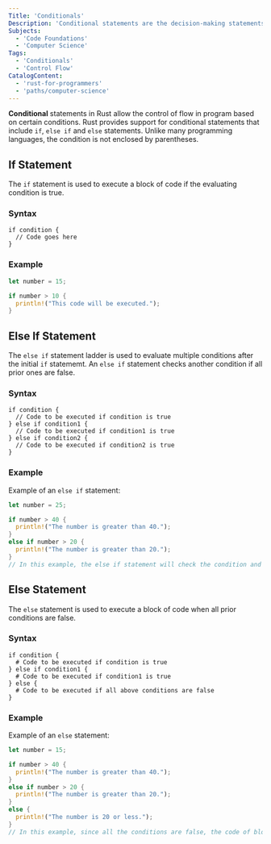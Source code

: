 ```yaml
---
Title: 'Conditionals'
Description: 'Conditional statements are the decision-making statements that evaluate an expression to provide control flow in a program.'
Subjects:
  - 'Code Foundations'
  - 'Computer Science'
Tags:
  - 'Conditionals'
  - 'Control Flow'
CatalogContent:
  - 'rust-for-programmers'
  - 'paths/computer-science'
---
```


**Conditional** statements in Rust allow the control of flow in program based on certain conditions. Rust provides support for conditional statements that include `if`, `else if` and `else` statements. Unlike many programming languages, the condition is not enclosed by parentheses.

## If Statement

The `if` statement is used to execute a block of code if the evaluating condition is true.

### Syntax

```pseudo
if condition {
  // Code goes here
}
```

### Example

```rust
let number = 15;

if number > 10 {
  println!("This code will be executed.");
}
```

## Else If Statement

The `else if` statement ladder is used to evaluate multiple conditions after the initial `if` statememt. An `else if` statement checks another condition if all prior ones are false.

### Syntax

```pseudo
if condition {
  // Code to be executed if condition is true
} else if condition1 {
  // Code to be executed if condition1 is true
} else if condition2 {
  // Code to be executed if condition2 is true
}
```

### Example

Example of an `else if` statement:

```rust
let number = 25;

if number > 40 {
  println!("The number is greater than 40.");
}
else if number > 20 {
  println!("The number is greater than 20.");
}
// In this example, the else if statement will check the condition and since number > 20 is true, it will execute the code of block inside the else if statement.
```

## Else Statement

The `else` statement is used to execute a block of code when all prior conditions are false.

### Syntax

```pseudo
if condition {
  # Code to be executed if condition is true
} else if condition1 {
  # Code to be executed if condition1 is true
} else {
  # Code to be executed if all above conditions are false
}
```

### Example

Example of an `else` statement:

```rust
let number = 15;

if number > 40 {
  println!("The number is greater than 40.");
}
else if number > 20 {
  println!("The number is greater than 20.");
}
else {
  println!("The number is 20 or less.");
}
// In this example, since all the conditions are false, the code of block inside the else statement will be executed.
```
